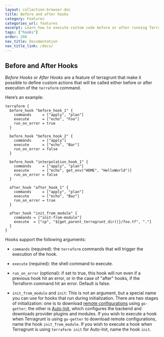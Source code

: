 ```yaml
---
layout: collection-browser-doc
title: Before and after hooks
category: Features
categories_url: features
excerpt: Learn how to execute custom code before or after running Terraform.
tags: ["hooks"]
order: 208
nav_title: Documentation
nav_title_link: /docs/
---
```


## Before and After Hooks

*Before Hooks* or *After Hooks* are a feature of terragrunt that make it possible to define custom actions that will be called either before or after execution of the `terraform` command.

Here’s an example:

``` hcl
terraform {
  before_hook "before_hook_1" {
    commands     = ["apply", "plan"]
    execute      = ["echo", "Foo"]
    run_on_error = true
  }

  before_hook "before_hook_2" {
    commands     = ["apply"]
    execute      = ["echo", "Bar"]
    run_on_error = false
  }

  before_hook "interpolation_hook_1" {
    commands     = ["apply", "plan"]
    execute      = ["echo", get_env("HOME", "HelloWorld")]
    run_on_error = false
  }

  after_hook "after_hook_1" {
    commands     = ["apply", "plan"]
    execute      = ["echo", "Baz"]
    run_on_error = true
  }

  after_hook "init_from_module" {
    commands = ["init-from-module"]
    execute  = ["cp", "${get_parent_terragrunt_dir()}/foo.tf", "."]
  }
}
```

Hooks support the following arguments:

  - `commands` (required): the `terraform` commands that will trigger the execution of the hook.

  - `execute` (required): the shell command to execute.

  - `run_on_error` (optional): if set to true, this hook will run even if a previous hook hit an error, or in the case of "after" hooks, if the Terraform command hit an error. Default is false.

  - `init_from_module` and `init`: This is not an argument, but a special name you can use for hooks that run during initialization. There are two stages of initialization: one is to download [remote configurations]({{site.baseurl}}/use-cases/keep-your-terraform-code-dry) using `go-getter`; the other is [Auto-Init]({{site.baseurl}}/docs/features/auto-init), which configures the backend and downloads provider plugins and modules. If you wish to execute a hook when Terragrunt is using `go-getter` to download remote configurations, name the hook `init_from_module`. If you wish to execute a hook when Terragrunt is using `terraform init` for Auto-Init, name the hook `init`.

